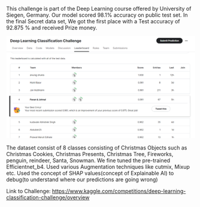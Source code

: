 This challenge is part of the Deep Learning course offered by University of Siegen, Germany. Our model scored 98.1% accuracy on public test set.
In the final Secret data set, We got the first place with a Test accuracy of 92.875 % and received Prize money.

![Alt text](image-1.png)

The dataset consist of 8 classes consisting of Christmas Objects such as Christmas Cookies, Christmas Presents, Christmas Tree, Fireworks, penguin, reindeer, Santa, Snowman. We fine tuned the  pre-trained Efficientnet_b4.
Used various Augmentation techniques like cutmix, Mixup etc.
Used the concept of SHAP values(concept of Explainable AI) to debug(to understand where our predictions are going wrong)

Link to Challenge: https://www.kaggle.com/competitions/deep-learning-classification-challenge/overview